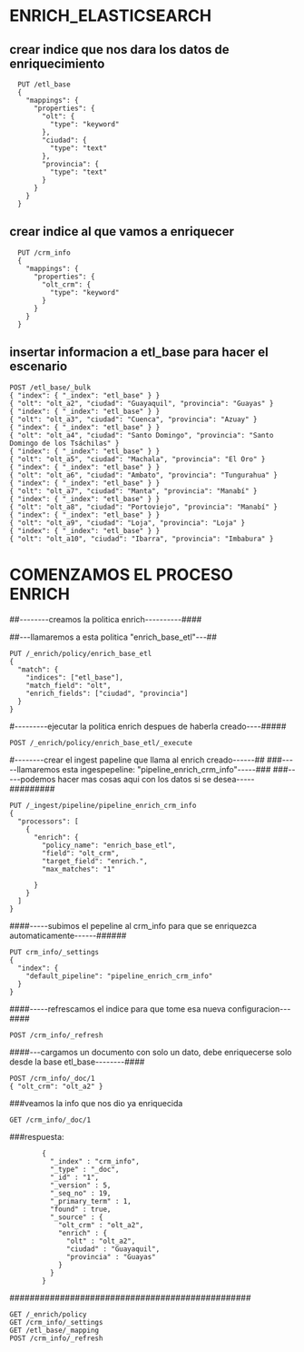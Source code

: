 # ENRICH_ELASTICSEARCH


## crear indice que nos dara los datos de enriquecimiento ##


      PUT /etl_base
      {
        "mappings": {
          "properties": {
            "olt": {
              "type": "keyword"
            },
            "ciudad": {
              "type": "text"
            },
            "provincia": {
              "type": "text"
            }
          }
        }
      }
      
## crear indice al que vamos a enriquecer

      PUT /crm_info
      {
        "mappings": {
          "properties": {
            "olt_crm": {
              "type": "keyword"
            }
          }
        }
      }

## insertar informacion a etl_base para hacer el escenario


    POST /etl_base/_bulk
    { "index": { "_index": "etl_base" } }
    { "olt": "olt_a2", "ciudad": "Guayaquil", "provincia": "Guayas" }
    { "index": { "_index": "etl_base" } }
    { "olt": "olt_a3", "ciudad": "Cuenca", "provincia": "Azuay" }
    { "index": { "_index": "etl_base" } }
    { "olt": "olt_a4", "ciudad": "Santo Domingo", "provincia": "Santo Domingo de los Tsáchilas" }
    { "index": { "_index": "etl_base" } }
    { "olt": "olt_a5", "ciudad": "Machala", "provincia": "El Oro" }
    { "index": { "_index": "etl_base" } }
    { "olt": "olt_a6", "ciudad": "Ambato", "provincia": "Tungurahua" }
    { "index": { "_index": "etl_base" } }
    { "olt": "olt_a7", "ciudad": "Manta", "provincia": "Manabí" }
    { "index": { "_index": "etl_base" } }
    { "olt": "olt_a8", "ciudad": "Portoviejo", "provincia": "Manabí" }
    { "index": { "_index": "etl_base" } }
    { "olt": "olt_a9", "ciudad": "Loja", "provincia": "Loja" }
    { "index": { "_index": "etl_base" } }
    { "olt": "olt_a10", "ciudad": "Ibarra", "provincia": "Imbabura" }



# COMENZAMOS EL PROCESO ENRICH #

##--------creamos la politica enrich----------####

##---llamaremos a esta politica "enrich_base_etl"---##


    PUT /_enrich/policy/enrich_base_etl
    {
      "match": {
        "indices": ["etl_base"],
        "match_field": "olt",
        "enrich_fields": ["ciudad", "provincia"]
      }
    }
    
#---------ejecutar la politica enrich despues de haberla creado----#####

    POST /_enrich/policy/enrich_base_etl/_execute


#--------crear el ingest papeline que llama al enrich creado------##
###-----llamaremos esta ingespepeline: "pipeline_enrich_crm_info"-----###
###-----podemos hacer mas cosas aqui con los datos si se desea-----#########

    PUT /_ingest/pipeline/pipeline_enrich_crm_info
    {
      "processors": [
        {
          "enrich": {
            "policy_name": "enrich_base_etl",
            "field": "olt_crm",
            "target_field": "enrich.",
            "max_matches": "1"
            
          }
        }
      ]
    }
####-----subimos el pepeline al crm_info para que se enriquezca automaticamente------######

    PUT crm_info/_settings
    {
      "index": {
        "default_pipeline": "pipeline_enrich_crm_info"
      }
    }

####-----refrescamos el indice para que tome esa nueva configuracion---####

    POST /crm_info/_refresh
####---cargamos un documento con solo un dato, debe enriquecerse solo desde la base etl_base--------####

    POST /crm_info/_doc/1
    { "olt_crm": "olt_a2" }
    
###veamos la info que nos dio ya enriquecida

    GET /crm_info/_doc/1
    
###respuesta:

            {
              "_index" : "crm_info",
              "_type" : "_doc",
              "_id" : "1",
              "_version" : 5,
              "_seq_no" : 19,
              "_primary_term" : 1,
              "found" : true,
              "_source" : {
                "olt_crm" : "olt_a2",
                "enrich" : {
                  "olt" : "olt_a2",
                  "ciudad" : "Guayaquil",
                  "provincia" : "Guayas"
                }
              }
            }


################################################

    GET /_enrich/policy
    GET /crm_info/_settings
    GET /etl_base/_mapping
    POST /crm_info/_refresh
